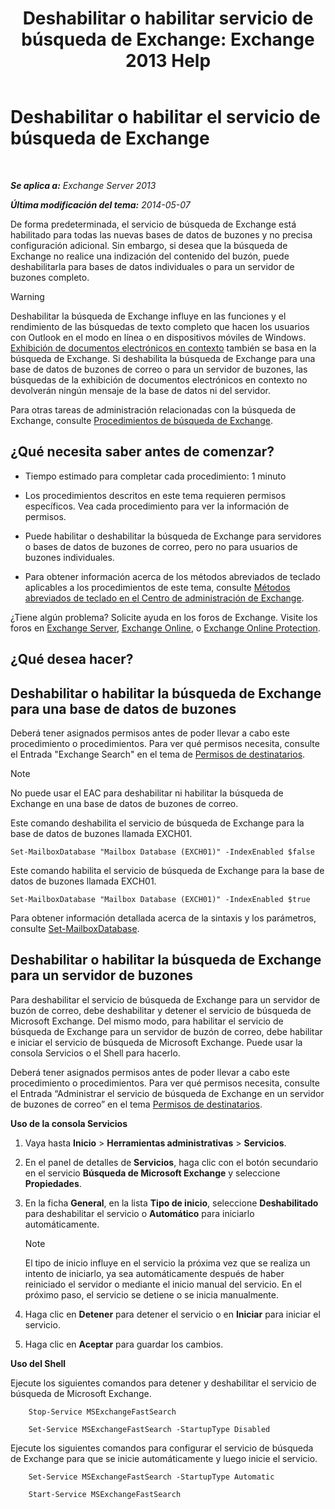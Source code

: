 ﻿---
title: 'Deshabilitar o habilitar servicio de búsqueda de Exchange: Exchange 2013 Help'
TOCTitle: Deshabilitar o habilitar el servicio de búsqueda de Exchange
ms:assetid: 195b25be-53fb-4215-90a5-04340d640bcc
ms:mtpsurl: https://technet.microsoft.com/es-es/library/Aa996416(v=EXCHG.150)
ms:contentKeyID: 52062007
ms.date: 04/23/2018
mtps_version: v=EXCHG.150
ms.translationtype: HT
---

# Deshabilitar o habilitar el servicio de búsqueda de Exchange

 

_**Se aplica a:** Exchange Server 2013_

_**Última modificación del tema:** 2014-05-07_

De forma predeterminada, el servicio de búsqueda de Exchange está habilitado para todas las nuevas bases de datos de buzones y no precisa configuración adicional. Sin embargo, si desea que la búsqueda de Exchange no realice una indización del contenido del buzón, puede deshabilitarla para bases de datos individuales o para un servidor de buzones completo.


> [!WARNING]
> Deshabilitar la búsqueda de Exchange influye en las funciones y el rendimiento de las búsquedas de texto completo que hacen los usuarios con Outlook en el modo en línea o en dispositivos móviles de Windows.<BR><A href="in-place-ediscovery-exchange-2013-help.md">Exhibición de documentos electrónicos en contexto</A> también se basa en la búsqueda de Exchange. Si deshabilita la búsqueda de Exchange para una base de datos de buzones de correo o para un servidor de buzones, las búsquedas de la exhibición de documentos electrónicos en contexto no devolverán ningún mensaje de la base de datos ni del servidor.



Para otras tareas de administración relacionadas con la búsqueda de Exchange, consulte [Procedimientos de búsqueda de Exchange](exchange-search-procedures-exchange-2013-help.md).

## ¿Qué necesita saber antes de comenzar?

  - Tiempo estimado para completar cada procedimiento: 1 minuto

  - Los procedimientos descritos en este tema requieren permisos específicos. Vea cada procedimiento para ver la información de permisos.

  - Puede habilitar o deshabilitar la búsqueda de Exchange para servidores o bases de datos de buzones de correo, pero no para usuarios de buzones individuales.

  - Para obtener información acerca de los métodos abreviados de teclado aplicables a los procedimientos de este tema, consulte [Métodos abreviados de teclado en el Centro de administración de Exchange](keyboard-shortcuts-in-the-exchange-admin-center-exchange-online-protection-help.md).

¿Tiene algún problema? Solicite ayuda en los foros de Exchange. Visite los foros en [Exchange Server](https://go.microsoft.com/fwlink/p/?linkid=60612), [Exchange Online](https://go.microsoft.com/fwlink/p/?linkid=267542), o [Exchange Online Protection](https://go.microsoft.com/fwlink/p/?linkid=285351).

## ¿Qué desea hacer?

## Deshabilitar o habilitar la búsqueda de Exchange para una base de datos de buzones

Deberá tener asignados permisos antes de poder llevar a cabo este procedimiento o procedimientos. Para ver qué permisos necesita, consulte el Entrada "Exchange Search" en el tema de [Permisos de destinatarios](recipients-permissions-exchange-2013-help.md).


> [!NOTE]
> No puede usar el EAC para deshabilitar ni habilitar la búsqueda de Exchange en una base de datos de buzones de correo.



Este comando deshabilita el servicio de búsqueda de Exchange para la base de datos de buzones llamada EXCH01.

    Set-MailboxDatabase "Mailbox Database (EXCH01)" -IndexEnabled $false

Este comando habilita el servicio de búsqueda de Exchange para la base de datos de buzones llamada EXCH01.

    Set-MailboxDatabase "Mailbox Database (EXCH01)" -IndexEnabled $true

Para obtener información detallada acerca de la sintaxis y los parámetros, consulte [Set-MailboxDatabase](https://technet.microsoft.com/es-es/library/bb123971\(v=exchg.150\)).

## Deshabilitar o habilitar la búsqueda de Exchange para un servidor de buzones

Para deshabilitar el servicio de búsqueda de Exchange para un servidor de buzón de correo, debe deshabilitar y detener el servicio de búsqueda de Microsoft Exchange. Del mismo modo, para habilitar el servicio de búsqueda de Exchange para un servidor de buzón de correo, debe habilitar e iniciar el servicio de búsqueda de Microsoft Exchange. Puede usar la consola Servicios o el Shell para hacerlo.

Deberá tener asignados permisos antes de poder llevar a cabo este procedimiento o procedimientos. Para ver qué permisos necesita, consulte el Entrada “Administrar el servicio de búsqueda de Exchange en un servidor de buzones de correo” en el tema [Permisos de destinatarios](recipients-permissions-exchange-2013-help.md).

**Uso de la consola Servicios**

1.  Vaya hasta **Inicio** \> **Herramientas administrativas** \> **Servicios**.

2.  En el panel de detalles de **Servicios**, haga clic con el botón secundario en el servicio **Búsqueda de Microsoft Exchange** y seleccione **Propiedades**.

3.  En la ficha **General**, en la lista **Tipo de inicio**, seleccione **Deshabilitado** para deshabilitar el servicio o **Automático** para iniciarlo automáticamente.
    

    > [!NOTE]
    > El tipo de inicio influye en el servicio la próxima vez que se realiza un intento de iniciarlo, ya sea automáticamente después de haber reiniciado el servidor o mediante el inicio manual del servicio. En el próximo paso, el servicio se detiene o se inicia manualmente.



4.  Haga clic en **Detener** para detener el servicio o en **Iniciar** para iniciar el servicio.

5.  Haga clic en **Aceptar** para guardar los cambios.

**Uso del Shell**

Ejecute los siguientes comandos para detener y deshabilitar el servicio de búsqueda de Microsoft Exchange.
```
    Stop-Service MSExchangeFastSearch
```
```
    Set-Service MSExchangeFastSearch -StartupType Disabled
```

Ejecute los siguientes comandos para configurar el servicio de búsqueda de Exchange para que se inicie automáticamente y luego inicie el servicio.
```
    Set-Service MSExchangeFastSearch -StartupType Automatic
```
```
    Start-Service MSExchangeFastSearch
```
